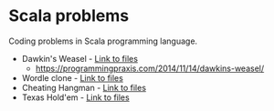 # Scala problems

Coding problems in Scala programming language.

- Dawkin's Weasel - [Link to files](src/main/scala/dawkinsweasel/)
    - https://programmingpraxis.com/2014/11/14/dawkins-weasel/
- Wordle clone - [Link to files](src/main/scala/wordle)
- Cheating Hangman - [Link to files](src/main/scala/cheatinghangman)
- Texas Hold'em - [Link to files](src/main/scala/texasholdem)